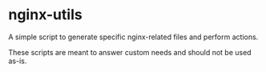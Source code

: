 nginx-utils
=========================

A simple script to generate specific nginx-related files and perform actions.

These scripts are meant to answer custom needs and should not be used as-is.
